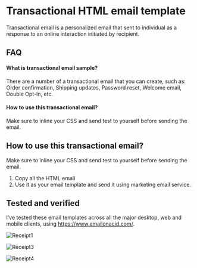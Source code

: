 
# Transactional HTML email template

Transactional email is a personalized email that sent to individual as a response to an online interaction initiated by recipient.




## FAQ

#### What is transactional email sample?

There are a number of a transactional email that you can create, such as: 
Order confirmation,
Shipping updates,
Password reset,
Welcome email,
Double Opt-In, etc.


#### How to use this transactional email?
Make sure to inline your CSS and send test to yourself before sending the email.





## How to use this transactional email?

Make sure to inline your CSS and send test to yourself before sending the email.
1. Copy all the HTML email
2. Use it as your email template and send it using marketing email service.


## Tested and verified
I’ve tested these email templates across all the major desktop, web and mobile clients, using https://www.emailonacid.com/.

![Receipt1](https://user-images.githubusercontent.com/112459290/204441359-7cd294c3-87ef-48cb-9c50-6da2adb4f904.png)


![Receipt3](https://user-images.githubusercontent.com/112459290/204441579-e0d7b818-60de-4ad3-8ed1-2c4eb4911de3.png)

![Receipt4](https://user-images.githubusercontent.com/112459290/204441619-09d57fcc-1b7c-4222-ae44-cc4782b4d49e.png)


